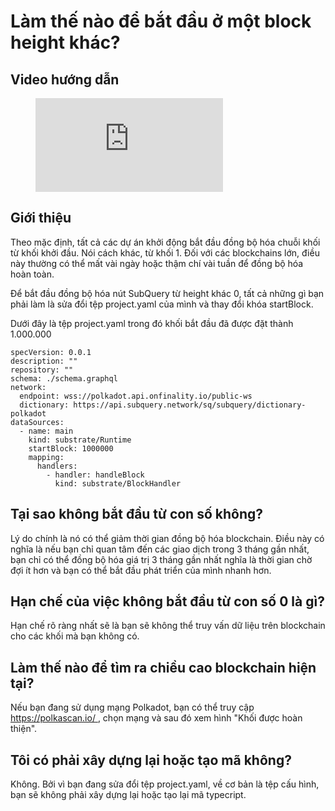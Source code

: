 # Làm thế nào để bắt đầu ở một block height khác?

## Video hướng dẫn

<figure class="video_container">
  <iframe src="https://www.youtube.com/embed/ZiNSXDMHmBk" frameborder="0" allowfullscreen="true"></iframe>
</figure>

## Giới thiệu

Theo mặc định, tất cả các dự án khởi động bắt đầu đồng bộ hóa chuỗi khối từ khối khởi đầu. Nói cách khác, từ khối 1. Đối với các blockchains lớn, điều này thường có thể mất vài ngày hoặc thậm chí vài tuần để đồng bộ hóa hoàn toàn.

Để bắt đầu đồng bộ hóa nút SubQuery từ height khác 0, tất cả những gì bạn phải làm là sửa đổi tệp project.yaml của mình và thay đổi khóa startBlock.

Dưới đây là tệp project.yaml trong đó khối bắt đầu đã được đặt thành 1.000.000

```shell
specVersion: 0.0.1
description: ""
repository: ""
schema: ./schema.graphql
network:
  endpoint: wss://polkadot.api.onfinality.io/public-ws
  dictionary: https://api.subquery.network/sq/subquery/dictionary-polkadot
dataSources:
  - name: main
    kind: substrate/Runtime
    startBlock: 1000000
    mapping:
      handlers:
        - handler: handleBlock
          kind: substrate/BlockHandler
```

## Tại sao không bắt đầu từ con số không?

Lý do chính là nó có thể giảm thời gian đồng bộ hóa blockchain. Điều này có nghĩa là nếu bạn chỉ quan tâm đến các giao dịch trong 3 tháng gần nhất, bạn chỉ có thể đồng bộ hóa giá trị 3 tháng gần nhất nghĩa là thời gian chờ đợi ít hơn và bạn có thể bắt đầu phát triển của mình nhanh hơn.

## Hạn chế của việc không bắt đầu từ con số 0 là gì?

Hạn chế rõ ràng nhất sẽ là bạn sẽ không thể truy vấn dữ liệu trên blockchain cho các khối mà bạn không có.

## Làm thế nào để tìm ra chiều cao blockchain hiện tại?

Nếu bạn đang sử dụng mạng Polkadot, bạn có thể truy cập [ https://polkascan.io/ ](https://polkascan.io/), chọn mạng và sau đó xem hình "Khối được hoàn thiện".

## Tôi có phải xây dựng lại hoặc tạo mã không?

Không. Bởi vì bạn đang sửa đổi tệp project.yaml, về cơ bản là tệp cấu hình, bạn sẽ không phải xây dựng lại hoặc tạo lại mã typecript.
